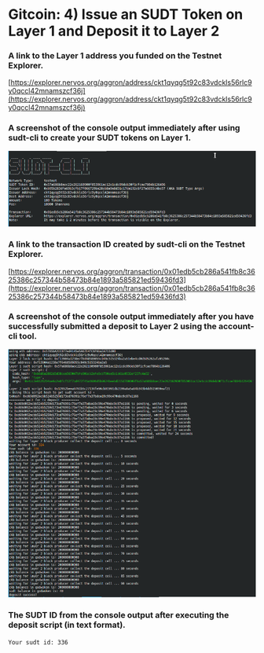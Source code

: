 # Gitcoin: 4) Issue an SUDT Token on Layer 1 and Deposit it to Layer 2

### A link to the Layer 1 address you funded on the Testnet Explorer.
[https://explorer.nervos.org/aggron/address/ckt1qyqg5t92c83vdckls56rlc9y0qccl42mnamszcf36j](https://explorer.nervos.org/aggron/address/ckt1qyqg5t92c83vdckls56rlc9y0qccl42mnamszcf36j)

### A screenshot of the console output immediately after using sudt-cli to create your SUDT tokens on Layer 1.
![](assets/sudt-issue.png)

### A link to the transaction ID created by sudt-cli on the Testnet Explorer.
[https://explorer.nervos.org/aggron/transaction/0x01edb5cb286a541fb8c3625386c257344b58473b84e1893a585821ed59436fd3](https://explorer.nervos.org/aggron/transaction/0x01edb5cb286a541fb8c3625386c257344b58473b84e1893a585821ed59436fd3)

### A screenshot of the console output immediately after you have successfully submitted a deposit to Layer 2 using the account-cli tool.
![](assets/sudt-layer2.png)

### The SUDT ID from the console output after executing the deposit script (in text format).
`Your sudt id: 336`
